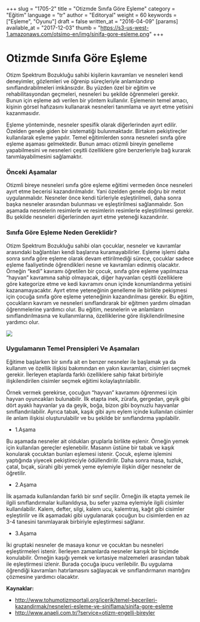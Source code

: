 +++
slug = "1705-2"
title = "Otizmde Sınıfa Göre Eşleme"
category = "Eğitim"
language = "tr"
author = "Editoryal"
weight = 60
keywords = ["Eşleme", "Oyunu"]
draft = false
written_at = "2016-04-09"
[params]
available_at = "2017-12-03"
thumb = "https://s3-us-west-1.amazonaws.com/otsimo-en/img/sinifa-gore-esleme.png"
+++


# Otizmde Sınıfa Göre Eşleme

Otizm Spektrum Bozukluğu sahibi kişilerin kavramları ve nesneleri kendi deneyimler, gözlemleri ve öğrenip süreçleriyle anlamlandırıp sınıflandırabilmeleri imkânsızdır. Bu yüzden özel bir eğitim ve rehabilitasyondan geçmeleri, nesneleri bu şekilde öğrenmeleri gerekir. Bunun için eşleme adı verilen bir yöntem kullanılır. Eşlemenin temel amacı, kişinin görsel hafızasını kullanarak nesneleri tanımlama ve ayırt etme yetisini kazanmasıdır.

Eşleme yönteminde, nesneler spesifik olarak diğerlerinden ayırt edilir. Özelden genele giden bir sistematiği bulunmaktadır. Birtakım pekiştireçler kullanılarak eşleme yapılır. Temel eğitimlerden sonra nesneleri sınıfa göre eşleme aşaması gelmektedir. Bunun amacı otizmli bireyin genelleme yapabilmesini ve nesneleri çeşitli özelliklere göre benzerleriyle bağ kurarak tanımlayabilmesini sağlamaktır.


### Önceki Aşamalar

Otizmli bireye nesneleri sınıfa göre eşleme eğitimi vermeden önce nesneleri ayırt etme becerisi kazandırılmalıdır. Yani özelden genele doğru bir metot uygulanmalıdır. Nesneler önce kendi türleriyle eşleştirilmeli, daha sonra başka nesneler arasından bulunması ve eşleştirilmesi sağlanmalıdır. Son aşamada nesnelerin resimlerle ve resimlerin resimlerle eşleştirilmesi gerekir. Bu şekilde nesneleri diğerlerinden ayırt etme yeteneği kazandırılır.

### Sınıfa Göre Eşleme Neden Gereklidir?

Otizm Spektrum Bozukluğu sahibi olan çocuklar, nesneler ve kavramlar arasındaki bağlantıları kendi başlarına kuramayabilirler. Eşleme işlemi daha sonra sınıfa göre eşleme olarak devam ettirilmediği sürece, çocuklar sadece eşleme faaliyetinde öğrendikleri nesne ve kavramları edinmiş olacaktır. Örneğin “kedi” kavramı öğretilen bir çocuk, sınıfa göre eşleme yapılmazsa “hayvan” kavramına sahip olmayacak, diğer hayvanları çeşitli özelliklere göre kategorize etme ve kedi kavramını onun içinde konumlandırma yetisini kazanamayacaktır. Ayırt etme yeteneğinin genelleme ile birlikte pekişmesi için çocuğa sınıfa göre eşleme yeteneğinin kazandırılması gerekir. Bu eğitim, çocukların kavram ve nesneleri sınıflandırarak bir eğitmen yardımı olmadan öğrenmelerine yardımcı olur. Bu eğitim, nesnelerin ve anlamların sınıflandırılmasına ve kullanımlarına, özelliklerine göre ilişkilendirilmesine yardımcı olur.

![](https://s3-us-west-1.amazonaws.com/otsimo-en/img/blog_ici/smile_child.jpg)

### Uygulamanın Temel Prensipleri Ve Aşamaları

Eğitime başlarken bir sınıfa ait en benzer nesneler ile başlamak ya da kullanım ve özellik ilişkisi bakımından en yakın kavramları, cisimleri seçmek gerekir. İlerleyen etaplarda farklı özelliklere sahip fakat birbiriyle ilişkilendirilen cisimler seçmek eğitimi kolaylaştırılabilir.

Örnek vermek gerekirse, çocuğun “hayvan” kavramını öğrenmesi için hayvan oyuncakları bulunabilir. İlk etapta inek, zürafa, gergedan, geyik gibi dört ayaklı hayvanlar ya da geyik, boğa, bizon gibi boynuzlu hayvanlar sınıflandırılabilir. Ayrıca tabak, kaşık gibi aynı eylem içinde kullanılan cisimler ile anlam ilişkisi oluşturulabilir ve bu şekilde bir sınıflandırma yapılabilir.

  * 1.Aşama

Bu aşamada nesneler ait oldukları gruplarla birlikte eşlenir. Örneğin yemek için kullanılan gereçler eşlenebilir. Masanın üstüne bir tabak ve kaşık konularak çocuktan bunları eşlemesi istenir. Çocuk, eşleme işlemini yaptığında yiyecek pekiştireciyle ödüllendirilir. Daha sonra masa, tuzluk, çatal, bıçak, sürahi gibi yemek yeme eylemiyle ilişkin diğer nesneler de öğretilir.

  * 2.Aşama

İlk aşamada kullanılandan farklı bir sınıf seçilir. Örneğin ilk etapta yemek ile ilgili sınıflandırmalar kullanıldıysa, bu sefer yazma eylemiyle ilgili cisimler kullanılabilir. Kalem, defter, silgi, kalem ucu, kalemtraş, kağıt gibi cisimler eşleştirilir ve ilk aşamadaki gibi uygulanarak çocuğun bu cisimlerden en az 3-4 tanesini tanımlayarak birbiriyle eşleştirmesi sağlanır.

  * 3.Aşama

İki gruptaki nesneler de masaya konur ve çocuktan bu nesneleri eşleştirmeleri istenir. İlerleyen zamanlarda nesneler karışık bir biçimde konulabilir. Örneğin kaşığı yemek ve kırtasiye malzemeleri arasından tabak ile eşleştirmesi izlenir. Burada çocuğa ipucu verilebilir. Bu uygulama öğrendiği kavramları hatırlamasını sağlayacak ve sınıflandırmanın mantığını çözmesine yardımcı olacaktır.

**Kaynaklar:**

  * http://www.tohumotizmportali.org/icerik/temel-becerileri-kazandirmak/nesneleri-esleme-ve-siniflama/sinifa-gore-esleme
  * http://www.anaeli.com.tr/?service=otizm-engelli-bireyler
